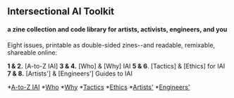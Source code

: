 ## Intersectional AI Toolkit

#### a zine collection and code library for artists, activists, engineers, and you

Eight issues, printable as double-sided zines--and readable, remixable, shareable online:

**1 & 2.** [A-to-Z IAI]
**3 & 4.** [Who] & [Why] IAI
**5 & 6**. [Tactics] & [Ethics] for IAI
**7 & 8.** [Artists'] & [Engineers'] Guides to IAI

*[A-to-Z IAI](posts/Glossary.md)
*[Who](posts/LoveNotes.md)
*[Why](posts/WhyAI.md)
*[Tactics](posts/Tactics.md)
*[Ethics](posts/Caring.md)
*[Artists'](posts/NoCode.md)
*[Engineers'](posts/Techies.md)
